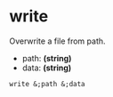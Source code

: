 # write
Overwrite a file from path.

- path: **(string)**
- data: **(string)**

<pre><code>write &;path &;data</code></pre>